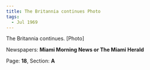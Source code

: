 ```yaml
---  
title: The Britannia continues Photo  
tags:  
  - Jul 1969  
---  
```

  
The Britannia continues. [Photo]  
  
Newspapers: **Miami Morning News or The Miami Herald**  
  
Page: **18**, Section: **A** 
